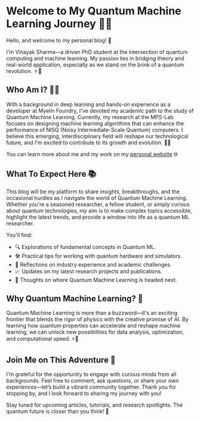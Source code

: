 # Welcome to My Quantum Machine Learning Journey 🚀✨

Hello, and welcome to my personal blog! 🎉

I'm Vinayak Sharma—a driven PhD student at the intersection of quantum computing and machine learning. My passion lies in bridging theory and real-world application, especially as we stand on the brink of a quantum revolution. ⚛️🤖

## Who Am I? 👨‍🎓

With a background in deep learning and hands-on experience as a developer at Myelin Foundry, I've devoted my academic path to the study of Quantum Machine Learning. Currently, my research at the MPS-Lab focuses on designing machine learning algorithms that can enhance the performance of NISQ (Noisy Intermediate-Scale Quantum) computers. I believe this emerging, interdisciplinary field will reshape our technological future, and I'm excited to contribute to its growth and evolution. 🌱🔬

You can learn more about me and my work on my [personal website](https://www.vinayak19th.me/) 🌐

## What To Expect Here 📚

This blog will be my platform to share insights, breakthroughs, and the occasional hurdles as I navigate the world of Quantum Machine Learning. Whether you're a seasoned researcher, a fellow student, or simply curious about quantum technologies, my aim is to make complex topics accessible, highlight the latest trends, and provide a window into life as a quantum ML researcher.

You'll find:

- 🔍 Explorations of fundamental concepts in Quantum ML.
- 🛠️ Practical tips for working with quantum hardware and simulators.
- 💭 Reflections on industry experience and academic challenges.
- 📈 Updates on my latest research projects and publications.
- 🔮 Thoughts on where Quantum Machine Learning is headed next.

## Why Quantum Machine Learning? 🤔

Quantum Machine Learning is more than a buzzword—it's an exciting frontier that blends the rigor of physics with the creative promise of AI. By learning how quantum properties can accelerate and reshape machine learning, we can unlock new possibilities for data analysis, optimization, and computational speed. ⚡🧠

## Join Me on This Adventure 🎒

I'm grateful for the opportunity to engage with curious minds from all backgrounds. Feel free to comment, ask questions, or share your own experiences—let’s build a vibrant community together. Thank you for stopping by, and I look forward to sharing my journey with you!

Stay tuned for upcoming articles, tutorials, and research spotlights. The quantum future is closer than you think! 🌟
